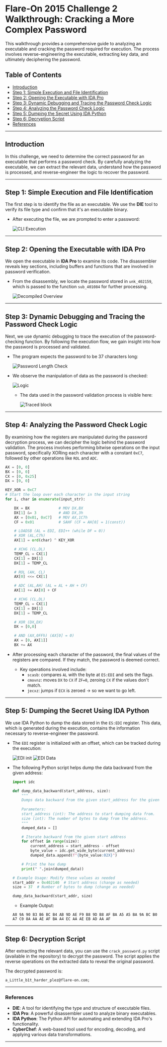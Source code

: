 # Flare-On 2015 Challenge 2 Walkthrough: Cracking a More Complex Password

This walkthrough provides a comprehensive guide to analyzing an executable and cracking the password required for execution. The process involves reverse-engineering the executable, extracting key data, and ultimately deciphering the password.

## Table of Contents
- [Introduction](#introduction)
- [Step 1: Simple Execution and File Identification](#step-1-simple-execution-and-file-identification)
- [Step 2: Opening the Executable with IDA Pro](#step-2-opening-the-executable-with-ida-pro)
- [Step 3: Dynamic Debugging and Tracing the Password Check Logic](#step-3-dynamic-debugging-and-tracing-the-password-check-logic)
- [Step 4: Analyzing the Password Check Logic](#step-4-analyzing-the-password-check-logic)
- [Step 5: Dumping the Secret Using IDA Python](#step-5-dumping-the-secret-using-ida-python)
- [Step 6: Decryption Script](#step-6-decryption-script)
- [References](#references)

---

## Introduction

In this challenge, we need to determine the correct password for an executable that performs a password check. By carefully analyzing the executable, we can extract the relevant data, understand how the password is processed, and reverse-engineer the logic to recover the password.

---

## Step 1: Simple Execution and File Identification

The first step is to identify the file as an executable. We use the **DIE** tool to verify its file type and confirm that it's an executable binary.

- After executing the file, we are prompted to enter a password:

    ![CLI Execution](images/1-cli-try.png)

---

## Step 2: Opening the Executable with IDA Pro

We open the executable in **IDA Pro** to examine its code. The disassembler reveals key sections, including buffers and functions that are involved in password verification.

- From the disassembly, we locate the password stored in `unk_402159`, which is passed to the function `sub_401084` for further processing.

    ![Decompiled Overview](images/3-decompiled-overview.png)

---

## Step 3: Dynamic Debugging and Tracing the Password Check Logic

Next, we use dynamic debugging to trace the execution of the password-checking function. By following the execution flow, we gain insight into how the password is processed and validated.

- The program expects the password to be 37 characters long:

    ![Password Length Check](images/3-pass-length.png)

- We observe the manipulation of data as the password is checked:

    ![Logic](images/4-traced-block.png)

    - The data used in the password validation process is visible here:

        ![Traced block](images/3-tracing%20first%20char.png)

---

## Step 4: Analyzing the Password Check Logic

By examining how the registers are manipulated during the password decryption process, we can decipher the logic behind the password validation. The process involves performing bitwise operations on the input password, specifically XORing each character with a constant `0xC7`, followed by other operations like `ROL` and `ADC`.

```python
AX = [0, 0]    
BX = [0, 0]     
CX = [0, 0x25]  
DX = [0, 0]     

KEY_XOR = 0xC7
# Start the loop over each character in the input string
for i, char in enumerate(input_str):

    DX = BX             # MOV DX,BX
    DX[1] &= 3          # AND DX,3h
    AX = [0x01, 0xC7]   # MOV AX,1C7h
    CF = 0x01           # SAHF (CF = AH[0] = 1(const))

    # LOADSB (AL = EDI, EDI++ (while DF = 0))
    # XOR (AL,C7h)
    AX[1] = ord(char) ^ KEY_XOR

    # XCHG (CL,DL)
    TEMP_CL = CX[1]
    CX[1] = DX[1]
    DX[1] = TEMP_CL

    # ROL (AH, CL)
    AX[0] <<= CX[1]

    # ADC (AL,AH) (AL = AL + AH + CF)
    AX[1] += AX[0] + CF

    # XCHG (CL,DL)
    TEMP_CL = CX[1]
    CX[1] = DX[1]
    DX[1] = TEMP_CL

    # XOR (DX,DX)
    DX = [0,0]

    # AND (AX,0FFh) (AX[0] = 0)
    AX = [0, AX[1]]
    BX += AX
```

- After processing each character of the password, the final values of the registers are compared. If they match, the password is deemed correct.

    - Key operations involved include:
        - `scasb`: compares `AL` with the byte at `ES:EDI` and sets the flags.
        - `cmovnz`: moves `DX` to `CX` if `ZF=0`, zeroing `CX` if the values don't match.
        - `jecxz`: jumps if `ECX` is zeroed -> so we want to go left.

---

## Step 5: Dumping the Secret Using IDA Python

We use IDA Python to dump the data stored in the `ES:EDI` register. This data, which is generated during the execution, contains the information necessary to reverse-engineer the password.

- The `EDI` register is initialized with an offset, which can be tracked during the execution:

    ![EDI init](images/4-edi-init.png)
    ![EDI Data](images/4-decoding-str.png)

- The following Python script helps dump the data backward from the given address:

    ```python
    import idc

    def dump_data_backward(start_address, size):
        """
        Dumps data backward from the given start_address for the given size and prints it.
        
        Parameters:
        start_address (int): The address to start dumping data from.
        size (int): The number of bytes to dump from the address.
        """
        dumped_data = []

        # Iterate backward from the given start address
        for offset in range(size):
            current_address = start_address - offset
            byte_value = idc.get_wide_byte(current_address)
            dumped_data.append(f"{byte_value:02X}")

        # Print the hex dump
        print(" ".join(dumped_data))

    # Example Usage: Modify these values as needed
    start_addr = 0x402140  # Start address (change as needed)
    size = 37  # Number of bytes to dump (change as needed)

    dump_data_backward(start_addr, size)
    ```

    - Example Output:

    ```
    A8 9A 90 B3 B6 BC B4 AB 9D AE F9 B8 9D B8 AF BA A5 A5 BA 9A BC B0 A7 C0 8A AA AE AF BA A4 EC AA AE EB AD AA AF
    ```

---

## Step 6: Decryption Script

After extracting the relevant data, you can use the `crack_password.py` script (available in the repository) to decrypt the password. The script applies the reverse operations on the extracted data to reveal the original password.

The decrypted password is:

```
a_Little_b1t_harder_plez@flare-on.com;
```

---

### References

- **DIE**: A tool for identifying the type and structure of executable files.
- **IDA Pro**: A powerful disassembler used to analyze binary executables.
- **IDA Python**: The Python API for automating and extending IDA Pro's functionality.
- **CyberChef**: A web-based tool used for encoding, decoding, and applying various data transformations.

---
